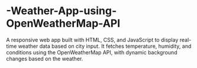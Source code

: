 # -Weather-App-using-OpenWeatherMap-API
A responsive web app built with HTML, CSS, and JavaScript to display real-time weather data based on city input. It fetches temperature, humidity, and conditions using the OpenWeatherMap API, with dynamic background changes based on the weather.
